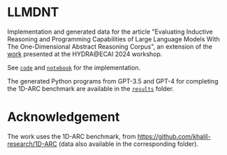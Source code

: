 # LLMDNT

Implementation and generated data for the article "Evaluating Inductive Reasoning and Programming Capabilities of Large Language Models With The One-Dimensional Abstract Reasoning Corpus", an extension of the [work](https://ore.exeter.ac.uk/repository/bitstream/handle/10871/137421/HYDRA-paper2-camera-ready.pdf?sequence=2&isAllowed=y) presented at the HYDRA@ECAI 2024 workshop.

See [`code`](https://github.com/cedricidsai/LLMDNT/tree/main/code) and [`notebook`](https://github.com/cedricidsai/LLMDNT/tree/main/notebook) for the implementation.

The generated Python programs from GPT-3.5 and GPT-4 for completing the 1D-ARC benchmark are available in the [`results`](https://github.com/cedricidsai/LLMDNT/tree/main/results) folder.

# Acknowledgement

The work uses the 1D-ARC benchmark, from https://github.com/khalil-research/1D-ARC (data also available in the corresponding folder).
